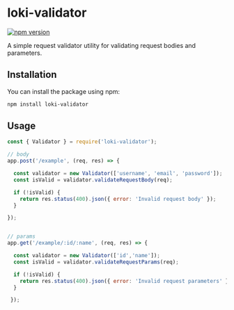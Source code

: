 # loki-validator

[![npm version](https://badge.fury.io/js/loki-validator.svg)](https://badge.fury.io/js/loki-validator)

A simple request validator utility for validating request bodies and parameters.

## Installation

You can install the package using npm:

```bash
npm install loki-validator
``` 

## Usage
```js
const { Validator } = require('loki-validator');

``` 

```js
// body
app.post('/example', (req, res) => {

  const validator = new Validator(['username', 'email', 'password']);
  const isValid = validator.validateRequestBody(req);

  if (!isValid) {
    return res.status(400).json({ error: 'Invalid request body' });
  }

});
``` 

```js

// params
app.get('/example/:id/:name', (req, res) => {

  const validator = new Validator(['id','name']);
  const isValid = validator.validateRequestParams(req);

  if (!isValid) {
    return res.status(400).json({ error: 'Invalid request parameters' });
  }

 });
``` 



